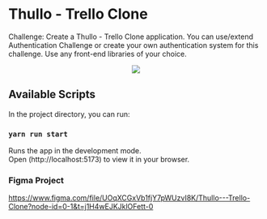 # Thullo - Trello Clone

Challenge: Create a Thullo - Trello Clone application. You can use/extend Authentication 
Challenge or create your own authentication system for this challenge. 
Use any front-end libraries of your choice. 

<p align="center"><img src="https://devchallenges.io/_next/image?url=https%3A%2F%2Ffirebasestorage.googleapis.com%2Fv0%2Fb%2Fdevchallenges-1234.appspot.com%2Fo%2FchallengesDesigns%252FThulloThumbnail.png%3Falt%3Dmedia%26token%3De4ca3ada-be39-4452-b9ab-64b21f91b4c8&w=640&q=75"/></p> 

## Available Scripts

In the project directory, you can run:

### `yarn run start`

Runs the app in the development mode.\
Open (http://localhost:5173) to view it in your browser.

### Figma Project 

https://www.figma.com/file/UOqXCGxVb1fjY7pWUzvI8K/Thullo---Trello-Clone?node-id=0-1&t=j1H4wEJKJklOFett-0

